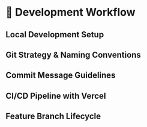 # 🚀 Development Workflow

## Local Development Setup

## Git Strategy & Naming Conventions

## Commit Message Guidelines

## CI/CD Pipeline with Vercel

## Feature Branch Lifecycle